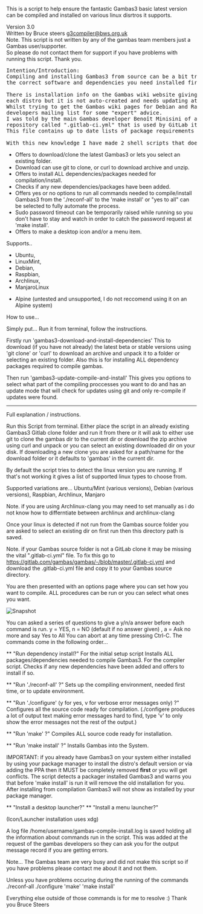 
This is a script to help ensure the fantastic Gambas3 basic latest version can be compiled
and installed on various linux disrtros it supports.

Version 3.0\
Written by Bruce steers <g3compiler@bws.org.uk>\
Note. This script is not written by any of the gambas team members just a Gambas user/supporter.\
So please do not contact them for support if you have problems with running this script. Thank you.

<pre>
Intention/Introduction:
Compiling and installing Gambas3 from source can be a bit tricky if you do not have all
the correct software and dependencies you need installed first.

There is installation info on the Gambas wiki website giving a list of required packages for 
each distro but it is not auto-created and needs updating at times as things change.
Whilst trying to get the Gambas wiki pages for Debian and Raspbian up to date I asked on the 
developers mailing list for some "expert" advice. 
I was told by the main Gambas developer Benoît Minisini of a file that exists in the GitLab 
repository called ".gitlab-ci.yml" that is used by GitLab itself to compile Gambas for distibution. 
This file contains up to date lists of package requirements for various systems.

With this new knowledge I have made 2 shell scripts that does the following...
</pre>

+ Offers to download/clone the latest Gambas3 or lets you select an existing folder.
+ Download can use git to clone, or curl to download archive and unzip.
+ Offers to install ALL dependencies/packages needed for compilation/install.
+ Checks if any new dependencies/packages have been added.
+ Offers yes or no options to run all commands needed to compile/install Gambas3
   from the './reconf-all' to the 'make install' or "yes to all" can be selected to 
   fully automate the process.
+ Sudo password timeout can be temporarily raised while running so you don't have to stay 
  and watch in order to catch the password request at 'make install'.
+ Offers to make a desktop icon and/or a menu item.

Supports..
+ Ubuntu, 
+ LinuxMint, 
+ Debian, 
+ Raspbian, 
+ Archlinux, 
+ ManjaroLinux

- Alpine (untested and unsupported, I do not reccomend using it on an Alpine system)

How to use...

Simply put...
Run it from terminal, follow the instructions.

Firstly run 'gambas3-download-and-install-dependencies'
This to download (if you have not already) the latest beta or stable versions using 
'git clone' or 'curl' to download an archive and unpack it to a folder or selecting an existing folder.
Also this is for installing ALL dependency packages required to compile gambas.

Then run 'gambas3-update-compile-and-install'
This gives you options to select what part of the compiling proccesses you want to do
and has an update mode that will check for updates using git and only re-compile if updates were found.

----------------------------

Full explanation / instructions.


Run this Script from terminal.
Either place the script in an already existing Gambas3 Gitlab clone folder and run 
it from there or it will ask to either use git to clone the gambas dir to the current 
dir or download the zip archive using curl and unpack or you can select an existing 
downloaded dir on your disk.
If downloading a new clone you are asked for a path/name for the download folder
or it defaults to 'gambas' in the current dir.

By default the script tries to detect the linux version you are running. If that's not 
working it gives a list of supported linux types to choose from.

Supported variations are...
Ubuntu/Mint (various versions), Debian (various versions), Raspbian, Archlinux, Manjaro

Note. if you are using Archlinux-clang you may need to set manually as i do not know how to 
differntiate between archlinux and archlinux-clang


Once your linux is detected if not run from the Gambas source folder you are asked to 
select an existing dir on first run then this directory path is saved.

Note. if your Gambas source folder is not a GitLab clone it may be missing the vital 
".gitlab-ci.yml" file.
To fix this go to https://gitlab.com/gambas/gambas/-/blob/master/.gitlab-ci.yml
and download the .gitlab-ci.yml file and copy it to your Gambas source directory.

You are then presented with an options page where you can set how you want to compile.
ALL procedures can be run or you can select what ones you want.

![Snapshot](http://bws.org.uk/images/gambas-compiler.png)

You can asked a series of questions to give a y/n/a answer before each command is run.
y = YES, n = NO (default if no answer given) , a = Ask no more and say Yes to All
You can abort at any time pressing Ctrl-C.
The commands come in the following order...

** "Run dependency install?" 
For the initial setup script
 Installs ALL packages/dependencies needed to compile Gambas3.
For the compiler script.
 Checks if any new dependencies have been added and offers to install if so.

** "Run './reconf-all' ?" 
 Sets up the compiling environment, needed first time, or to update environment.

** "Run './configure' (y for yes, v for verbose error messages only) ?"
 Configures all the source code ready for compilation.
 (./configere produces a lot of output text making error messages hard to find,
 type 'v' to only show the error messages not the rest of the output.)
 
** "Run 'make' ?"
 Compiles ALL source code ready for installation.

** "Run 'make install' ?"
 Installs Gambas into the System.

 IMPORTANT: if you already have Gambas3 on your system either installed by using your 
  package manager to install the distro's default version or via adding the PPA then
  it MUST be completely removed **first** or you will get conflicts.
  The script detects a packager installed Gambas3 and warns you that before 'make install' 
  is run it will remove the old installation for you.
  After installing from compilation Gambas3 will not show as installed by your
  package manager.


** "Install a desktop launcher?"
** "Install a menu launcher?"

(Icon/Launcher installation uses xdg)

A log file /home/username/gambas-compile-install.log is saved holding all the information about
commands run in the script. This was added at the request of the gambas developers so they can ask you
for the output message record if you are getting errors.

Note...
The Gambas team are very busy and did not make this script so if you
have problems please contact me about it and not them.

Unless you have problems occuring during the running of the commands 
./reconf-all 
./configure 
'make' 
'make install'

Everything else outside of those commands is for me to resolve :)
Thank you
Bruce Steers

